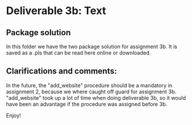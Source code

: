 # Deliverable 3b: Text
## Package solution
In this folder  we have the two package solution for assignment 3b. It is saved as a .pls that can be read here online or downloaded. 

## Clarifications and comments:
In the future, the "add_website" procedure should be a mandatory in assignment 2, because we where caught off guard for assignment 3b. "add_website" took up a lot of time when doing deliverable 3b, so it would have been an advantage if the procedure was assigned before 3b. 

Enjoy!
